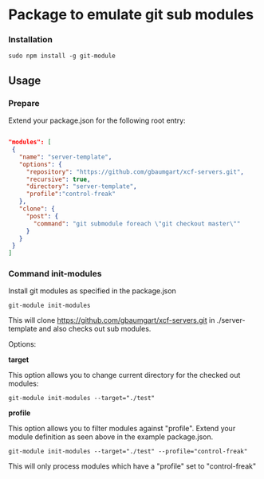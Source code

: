 # Package to emulate git sub modules

### Installation 

    sudo npm install -g git-module

## Usage

### Prepare

Extend your package.json for the following root entry: 
 
```json

"modules": [
 {
   "name": "server-template",
   "options": {
     "repository": "https://github.com/gbaumgart/xcf-servers.git",
     "recursive": true,
     "directory": "server-template",
     "profile":"control-freak"
   },
   "clone": {
     "post": {
       "command": "git submodule foreach \"git checkout master\""
     }
   }
 }
]
```

### Command **init-modules**


Install git modules as specified in the package.json

    git-module init-modules

This will clone https://github.com/gbaumgart/xcf-servers.git in ./server-template and also checks out sub modules.
 
Options: 

**target**

This option allows you to change current directory for the checked out modules: 

    git-module init-modules --target="./test"
    
**profile**

This option allows you to filter modules against "profile". Extend your module definition as seen above in the example
package.json.

    git-module init-modules --target="./test" --profile="control-freak"

This will only process modules which have a "profile" set to "control-freak"




